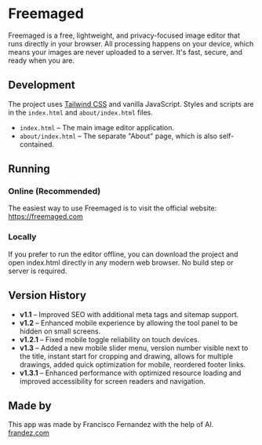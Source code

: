 # Freemaged

Freemaged is a free, lightweight, and privacy-focused image editor that runs directly in your browser. All processing happens on your device, which means your images are never uploaded to a server. It's fast, secure, and ready when you are.

## Development

The project uses [Tailwind CSS](https://tailwindcss.com) and vanilla JavaScript. Styles and scripts are in the `index.html` and `about/index.html` files.

- `index.html` – The main image editor application.
- `about/index.html` – The separate "About" page, which is also self-contained.

## Running

### Online (Recommended)

The easiest way to use Freemaged is to visit the official website:
https://freemaged.com

### Locally

If you prefer to run the editor offline, you can download the project and open index.html directly in any modern web browser. No build step or server is required.


## Version History

- **v1.1** – Improved SEO with additional meta tags and sitemap support.
- **v1.2** – Enhanced mobile experience by allowing the tool panel to be hidden on small screens.
- **v1.2.1** – Fixed mobile toggle reliability on touch devices.
- **v1.3** – Added a new mobile slider menu, version number visible next to the title, instant start for cropping and drawing, allows for multiple drawings, added quick optimization for mobile, reordered footer links.
- **v1.3.1** – Enhanced performance with optimized resource loading and improved accessibility for screen readers and navigation.
  
## Made by

This app was made by Francisco Fernandez with the help of AI.\
[frandez.com](https://frandez.com)
